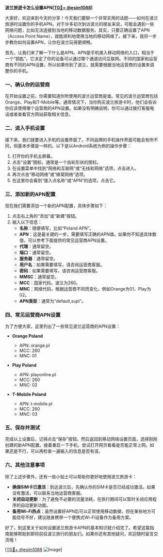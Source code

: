 **波兰旅遊卡怎么设置APN[[TG💪+ @esim1088](https://t.me/s/esim1088)]**

大家好，欢迎来到今天的分享！今天我们要聊一个非常实用的话题——如何在波兰旅游时设置你的手机APN。对于许多初次到访波兰的朋友来说，可能会遇到一些网络问题，比如无法连接到当地的移动数据服务。其实，只要正确设置了APN（Access Point Name），就能顺利地使用当地的移动网络了。接下来，我将一步步教你如何设置APN，让你在波兰玩得更顺畅。

首先，让我们来了解一下什么是APN。APN是手机接入移动网络的入口，相当于一个“钥匙”，它决定了你的设备可以通过哪个通道访问互联网。不同的国家和运营商有不同的APN设置，所以如果你到了波兰，就需要根据当地运营商的设置来调整你的手机。

### 一、确认你的运营商

在开始设置之前，你需要知道你所使用的波兰运营商是谁。常见的波兰运营商包括Orange、Play和T-Mobile等。通常情况下，当你购买波兰旅游卡时，他们会告诉你应该使用哪个运营商的APN设置。如果没有明确说明，你可以通过拨打客服电话或者查看官方网站获取相关信息。

### 二、进入手机设置

接下来，我们就要进入手机的设置界面了。不同品牌的手机操作界面可能会有所不同，但基本步骤是一样的。以下是以Android系统为例的操作步骤：

1. 打开你的手机主屏幕。
2. 点击“设置”图标，通常是一个齿轮形状的图标。
3. 在设置菜单中找到“网络和互联网”或“无线和网络”选项，点击进入。
4. 再次点击“移动网络”或“蜂窝网络”选项。
5. 在这里你会看到“接入点名称”或“APN”的选项，点击它。

### 三、添加新的APN配置

现在我们需要添加一个新的APN配置，具体步骤如下：

1. 点击右上角的“添加”或“新建”按钮。
2. 输入以下信息：
   - **名称**：随便填写，比如“Poland APN”。
   - **APN**：这是最关键的一步，需要填写正确的APN值。如果你不知道具体数值，可以参考下面提供的常见运营商APN设置。
   - **代理**：通常留空。
   - **端口**：通常留空。
   - **服务器**：通常留空。
   - **用户名**：如果需要填写，请咨询运营商客服。
   - **密码**：如果需要填写，请咨询运营商客服。
   - **MMSC**：通常留空。
   - **MCC**：国家代码，波兰为260。
   - **MNC**：网络代码，根据运营商不同而变化，例如Orange为01，Play为02。
   - **APN类型**：通常为“default,supl”。

### 四、常见运营商APN设置

为了方便大家，这里列出了一些常见波兰运营商的APN设置：

- **Orange Poland**
  - APN: orange.pl
  - MCC: 260
  - MNC: 01

- **Play Poland**
  - APN: playonline.pl
  - MCC: 260
  - MNC: 02

- **T-Mobile Poland**
  - APN: t-mobile.pl
  - MCC: 260
  - MNC: 03

### 五、保存并测试

完成以上设置后，记得点击“保存”按钮。然后返回到移动网络设置页面，选择刚刚创建的新APN配置。接着重启一下手机，尝试打开网页看看是否能正常上网。如果还是不行，可以再检查一遍输入的信息是否有误。

### 六、其他注意事项

除了上述步骤外，还有一些小贴士可以帮助你更好地使用波兰旅游卡：

- **确保SIM卡已激活**：到达波兰后，先确认你的SIM卡是否已经成功激活。如果没有激活，可以联系当地运营商客服。
- **关闭自动更新**：为了避免不必要的流量消耗，在旅行期间可以暂时关闭应用程序的自动更新功能。
- **备用Wi-Fi热点**：虽然设置好APN后可以正常使用移动数据，但在某些地方可能信号不好，建议随身携带一个便携式Wi-Fi设备作为备用方案。

好了，到这里关于如何设置波兰旅游卡APN的基本知识就介绍完了。希望这篇指南能够帮助到即将前往波兰旅行的朋友们。如果你还有其他疑问，欢迎随时留言交流哦！

[[TG💪+ @esim1088](https://t.me/s/esim1088) ![Image](https://i.postimg.cc/4NQfJmqS/Snipaste-2025-05-13-00-14-12.png)]